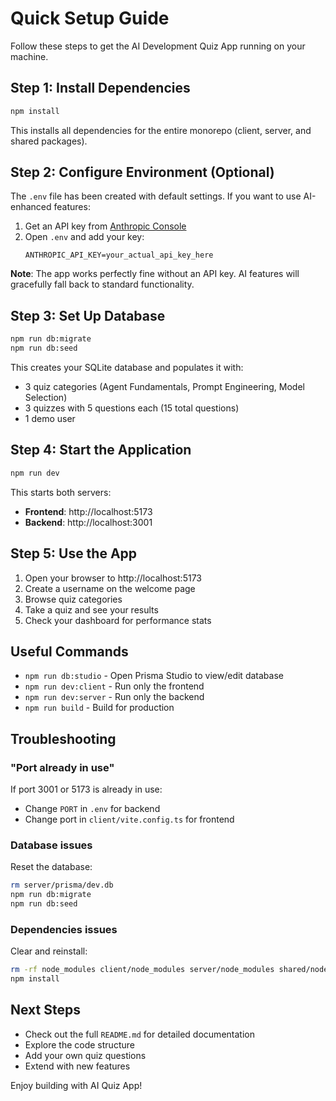 # Quick Setup Guide

Follow these steps to get the AI Development Quiz App running on your machine.

## Step 1: Install Dependencies

```bash
npm install
```

This installs all dependencies for the entire monorepo (client, server, and shared packages).

## Step 2: Configure Environment (Optional)

The `.env` file has been created with default settings. If you want to use AI-enhanced features:

1. Get an API key from [Anthropic Console](https://console.anthropic.com/)
2. Open `.env` and add your key:
   ```
   ANTHROPIC_API_KEY=your_actual_api_key_here
   ```

**Note**: The app works perfectly fine without an API key. AI features will gracefully fall back to standard functionality.

## Step 3: Set Up Database

```bash
npm run db:migrate
npm run db:seed
```

This creates your SQLite database and populates it with:
- 3 quiz categories (Agent Fundamentals, Prompt Engineering, Model Selection)
- 3 quizzes with 5 questions each (15 total questions)
- 1 demo user

## Step 4: Start the Application

```bash
npm run dev
```

This starts both servers:
- **Frontend**: http://localhost:5173
- **Backend**: http://localhost:3001

## Step 5: Use the App

1. Open your browser to http://localhost:5173
2. Create a username on the welcome page
3. Browse quiz categories
4. Take a quiz and see your results
5. Check your dashboard for performance stats

## Useful Commands

- `npm run db:studio` - Open Prisma Studio to view/edit database
- `npm run dev:client` - Run only the frontend
- `npm run dev:server` - Run only the backend
- `npm run build` - Build for production

## Troubleshooting

### "Port already in use"
If port 3001 or 5173 is already in use:
- Change `PORT` in `.env` for backend
- Change port in `client/vite.config.ts` for frontend

### Database issues
Reset the database:
```bash
rm server/prisma/dev.db
npm run db:migrate
npm run db:seed
```

### Dependencies issues
Clear and reinstall:
```bash
rm -rf node_modules client/node_modules server/node_modules shared/node_modules
npm install
```

## Next Steps

- Check out the full `README.md` for detailed documentation
- Explore the code structure
- Add your own quiz questions
- Extend with new features

Enjoy building with AI Quiz App!
